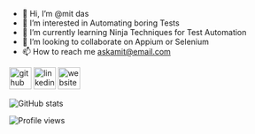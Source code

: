 - 👋 Hi, I’m @mit das
- 👀 I’m interested in Automating boring Tests
- 🌱 I’m currently learning Ninja Techniques for Test Automation
- 💞️ I’m looking to collaborate on Appium or Selenium
- 📫 How to reach me askamit@email.com

[<img src='https://cdn.jsdelivr.net/npm/simple-icons@3.0.1/icons/github.svg' alt='github' height='40'>](https://github.com/amitdas-eth)  [<img src='https://cdn.jsdelivr.net/npm/simple-icons@3.0.1/icons/linkedin.svg' alt='linkedin' height='40'>](https://www.linkedin.com/in/amkdas)  [<img src='https://cdn.jsdelivr.net/npm/simple-icons@3.0.1/icons/icloud.svg' alt='website' height='40'>](https://www.amitkdas.com/)  

![GitHub stats](https://github-readme-stats.vercel.app/api?username=amitdas-eth&show_icons=true)  

![Profile views](https://gpvc.arturio.dev/amitdas-eth)  

<!---
amitdas-eth/amitdas-eth is a ✨ special ✨ repository because its `README.md` (this file) appears on your GitHub profile.
You can click the Preview link to take a look at your changes.
--->
